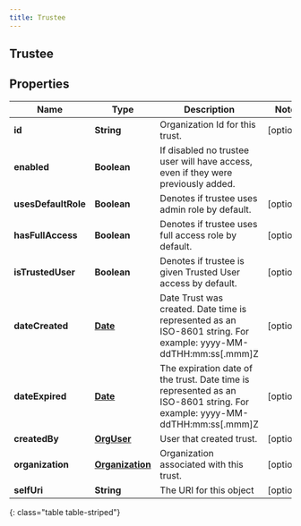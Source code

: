 ```yaml
---
title: Trustee
---
```

## Trustee


## Properties

| Name | Type | Description | Notes |
| ------------ | ------------- | ------------- | ------------- |
| **id** | <!----><!---->**String**<!----> | Organization Id for this trust. |  [optional] |
| **enabled** | <!----><!---->**Boolean**<!----> | If disabled no trustee user will have access, even if they were previously added. |  |
| **usesDefaultRole** | <!----><!---->**Boolean**<!----> | Denotes if trustee uses admin role by default. |  [optional] |
| **hasFullAccess** | <!----><!---->**Boolean**<!----> | Denotes if trustee uses full access role by default. |  [optional] |
| **isTrustedUser** | <!----><!---->**Boolean**<!----> | Denotes if trustee is given Trusted User access by default. |  [optional] |
| **dateCreated** | <!----><!---->[**Date**](Date.html)<!----> | Date Trust was created. Date time is represented as an ISO-8601 string. For example: yyyy-MM-ddTHH:mm:ss[.mmm]Z |  [optional] |
| **dateExpired** | <!----><!---->[**Date**](Date.html)<!----> | The expiration date of the trust. Date time is represented as an ISO-8601 string. For example: yyyy-MM-ddTHH:mm:ss[.mmm]Z |  [optional] |
| **createdBy** | <!----><!---->[**OrgUser**](OrgUser.html)<!----> | User that created trust. |  [optional] |
| **organization** | <!----><!---->[**Organization**](Organization.html)<!----> | Organization associated with this trust. |  [optional] |
| **selfUri** | <!----><!---->**String**<!----> | The URI for this object |  [optional] |
{: class="table table-striped"}



